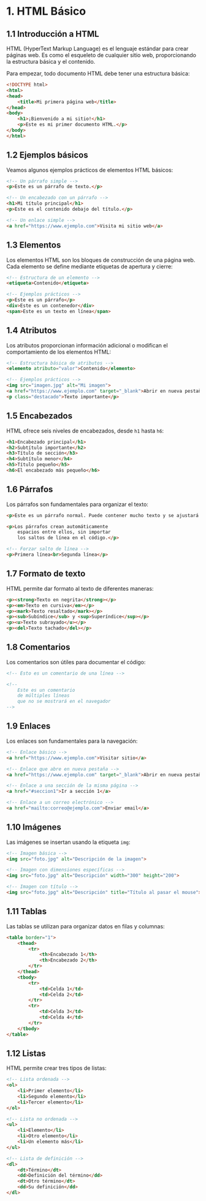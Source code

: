 # 1. HTML Básico

## 1.1 Introducción a HTML
HTML (HyperText Markup Language) es el lenguaje estándar para crear páginas web. Es como el esqueleto de cualquier sitio web, proporcionando la estructura básica y el contenido.

Para empezar, todo documento HTML debe tener una estructura básica:

```html
<!DOCTYPE html>
<html>
<head>
    <title>Mi primera página web</title>
</head>
<body>
    <h1>¡Bienvenido a mi sitio!</h1>
    <p>Este es mi primer documento HTML.</p>
</body>
</html>
```

## 1.2 Ejemplos básicos
Veamos algunos ejemplos prácticos de elementos HTML básicos:

```html
<!-- Un párrafo simple -->
<p>Este es un párrafo de texto.</p>

<!-- Un encabezado con un párrafo -->
<h1>Mi título principal</h1>
<p>Este es el contenido debajo del título.</p>

<!-- Un enlace simple -->
<a href="https://www.ejemplo.com">Visita mi sitio web</a>
```

## 1.3 Elementos
Los elementos HTML son los bloques de construcción de una página web. Cada elemento se define mediante etiquetas de apertura y cierre:

```html
<!-- Estructura de un elemento -->
<etiqueta>Contenido</etiqueta>

<!-- Ejemplos prácticos -->
<p>Este es un párrafo</p>
<div>Este es un contenedor</div>
<span>Este es un texto en línea</span>
```

## 1.4 Atributos
Los atributos proporcionan información adicional o modifican el comportamiento de los elementos HTML:

```html
<!-- Estructura básica de atributos -->
<elemento atributo="valor">Contenido</elemento>

<!-- Ejemplos prácticos -->
<img src="imagen.jpg" alt="Mi imagen">
<a href="https://www.ejemplo.com" target="_blank">Abrir en nueva pestaña</a>
<p class="destacado">Texto importante</p>
```

## 1.5 Encabezados
HTML ofrece seis niveles de encabezados, desde `h1` hasta `h6`:

```html
<h1>Encabezado principal</h1>
<h2>Subtítulo importante</h2>
<h3>Título de sección</h3>
<h4>Subtítulo menor</h4>
<h5>Título pequeño</h5>
<h6>El encabezado más pequeño</h6>
```

## 1.6 Párrafos
Los párrafos son fundamentales para organizar el texto:

```html
<p>Este es un párrafo normal. Puede contener mucho texto y se ajustará automáticamente al ancho del contenedor.</p>

<p>Los párrafos crean automáticamente
    espacios entre ellos, sin importar
    los saltos de línea en el código.</p>

<!-- Forzar salto de línea -->
<p>Primera línea<br>Segunda línea</p>
```

## 1.7 Formato de texto
HTML permite dar formato al texto de diferentes maneras:

```html
<p><strong>Texto en negrita</strong></p>
<p><em>Texto en cursiva</em></p>
<p><mark>Texto resaltado</mark></p>
<p><sub>Subíndice</sub> y <sup>Superíndice</sup></p>
<p><u>Texto subrayado</u></p>
<p><del>Texto tachado</del></p>
```

## 1.8 Comentarios
Los comentarios son útiles para documentar el código:

```html
<!-- Esto es un comentario de una línea -->

<!--
    Este es un comentario
    de múltiples líneas
    que no se mostrará en el navegador
-->
```

## 1.9 Enlaces
Los enlaces son fundamentales para la navegación:

```html
<!-- Enlace básico -->
<a href="https://www.ejemplo.com">Visitar sitio</a>

<!-- Enlace que abre en nueva pestaña -->
<a href="https://www.ejemplo.com" target="_blank">Abrir en nueva pestaña</a>

<!-- Enlace a una sección de la misma página -->
<a href="#seccion1">Ir a sección 1</a>

<!-- Enlace a un correo electrónico -->
<a href="mailto:correo@ejemplo.com">Enviar email</a>
```

## 1.10 Imágenes
Las imágenes se insertan usando la etiqueta `img`:

```html
<!-- Imagen básica -->
<img src="foto.jpg" alt="Descripción de la imagen">

<!-- Imagen con dimensiones específicas -->
<img src="foto.jpg" alt="Descripción" width="300" height="200">

<!-- Imagen con título -->
<img src="foto.jpg" alt="Descripción" title="Título al pasar el mouse">
```

## 1.11 Tablas
Las tablas se utilizan para organizar datos en filas y columnas:

```html
<table border="1">
    <thead>
        <tr>
            <th>Encabezado 1</th>
            <th>Encabezado 2</th>
        </tr>
    </thead>
    <tbody>
        <tr>
            <td>Celda 1</td>
            <td>Celda 2</td>
        </tr>
        <tr>
            <td>Celda 3</td>
            <td>Celda 4</td>
        </tr>
    </tbody>
</table>
```

## 1.12 Listas
HTML permite crear tres tipos de listas:

```html
<!-- Lista ordenada -->
<ol>
    <li>Primer elemento</li>
    <li>Segundo elemento</li>
    <li>Tercer elemento</li>
</ol>

<!-- Lista no ordenada -->
<ul>
    <li>Elemento</li>
    <li>Otro elemento</li>
    <li>Un elemento más</li>
</ul>

<!-- Lista de definición -->
<dl>
    <dt>Término</dt>
    <dd>Definición del término</dd>
    <dt>Otro término</dt>
    <dd>Su definición</dd>
</dl>

